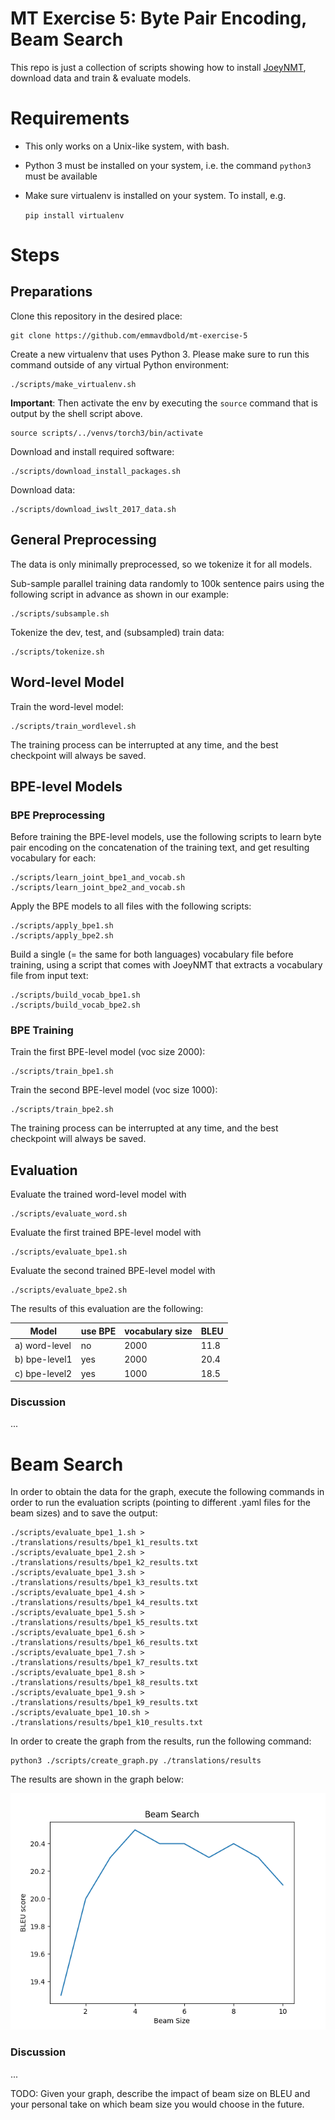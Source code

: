 # MT Exercise 5: Byte Pair Encoding, Beam Search

This repo is just a collection of scripts showing how to install [JoeyNMT](https://github.com/joeynmt/joeynmt), download
data and train & evaluate models.

# Requirements

- This only works on a Unix-like system, with bash.
- Python 3 must be installed on your system, i.e. the command `python3` must be available
- Make sure virtualenv is installed on your system. To install, e.g.

    `pip install virtualenv`

# Steps
## Preparations

Clone this repository in the desired place:

    git clone https://github.com/emmavdbold/mt-exercise-5

Create a new virtualenv that uses Python 3. Please make sure to run this command outside of any virtual Python environment:

    ./scripts/make_virtualenv.sh

**Important**: Then activate the env by executing the `source` command that is output by the shell script above.

    source scripts/../venvs/torch3/bin/activate

Download and install required software:

    ./scripts/download_install_packages.sh

Download data:

    ./scripts/download_iwslt_2017_data.sh

## General Preprocessing

The data is only minimally preprocessed, so we tokenize it for all models.

Sub-sample parallel training data randomly to 100k sentence pairs using the following script in advance as shown in our example:

    ./scripts/subsample.sh

Tokenize the dev, test, and (subsampled) train data:

    ./scripts/tokenize.sh

## Word-level Model
Train the word-level model:

    ./scripts/train_wordlevel.sh

The training process can be interrupted at any time, and the best checkpoint will always be saved.

## BPE-level Models
### BPE Preprocessing
Before training the BPE-level models, use the following scripts to learn byte pair encoding 
on the concatenation of the training text, and get resulting vocabulary for each:

    ./scripts/learn_joint_bpe1_and_vocab.sh
    ./scripts/learn_joint_bpe2_and_vocab.sh

Apply the BPE models to all files with the following scripts:

    ./scripts/apply_bpe1.sh
    ./scripts/apply_bpe2.sh

Build a single (= the same for both languages) vocabulary file before training, 
using a script that comes with JoeyNMT that extracts a vocabulary file from 
input text:

    ./scripts/build_vocab_bpe1.sh
    ./scripts/build_vocab_bpe2.sh


### BPE Training
Train the first BPE-level model (voc size 2000):

    ./scripts/train_bpe1.sh

Train the second BPE-level model (voc size 1000):

    ./scripts/train_bpe2.sh

The training process can be interrupted at any time, and the best checkpoint will always be saved.


## Evaluation
Evaluate the trained word-level model with

    ./scripts/evaluate_word.sh

Evaluate the first trained BPE-level model with

    ./scripts/evaluate_bpe1.sh

Evaluate the second trained BPE-level model with

    ./scripts/evaluate_bpe2.sh


The results of this evaluation are the following:

Model | use BPE | vocabulary size | BLEU |
 --- | --- | --- |------|
a) word-level | no | 2000 | 11.8 |
b) bpe-level1 | yes | 2000 | 20.4 |
c) bpe-level2 | yes | 1000 | 18.5 |

### Discussion
...


# Beam Search

In order to obtain the data for the graph, execute the following commands in order to run the evaluation scripts 
(pointing to different .yaml files for the beam sizes) and to save the output:

    ./scripts/evaluate_bpe1_1.sh > ./translations/results/bpe1_k1_results.txt
    ./scripts/evaluate_bpe1_2.sh > ./translations/results/bpe1_k2_results.txt
    ./scripts/evaluate_bpe1_3.sh > ./translations/results/bpe1_k3_results.txt
    ./scripts/evaluate_bpe1_4.sh > ./translations/results/bpe1_k4_results.txt
    ./scripts/evaluate_bpe1_5.sh > ./translations/results/bpe1_k5_results.txt
    ./scripts/evaluate_bpe1_6.sh > ./translations/results/bpe1_k6_results.txt
    ./scripts/evaluate_bpe1_7.sh > ./translations/results/bpe1_k7_results.txt
    ./scripts/evaluate_bpe1_8.sh > ./translations/results/bpe1_k8_results.txt
    ./scripts/evaluate_bpe1_9.sh > ./translations/results/bpe1_k9_results.txt
    ./scripts/evaluate_bpe1_10.sh > ./translations/results/bpe1_k10_results.txt

In order to create the graph from the results, run the following command:

    python3 ./scripts/create_graph.py ./translations/results

The results are shown in the graph below:

![alt text](BLEU_beam.png)


### Discussion
...

TODO: Given your graph, describe the impact of beam size on BLEU and your personal take on
which beam size you would choose in the future.


